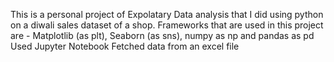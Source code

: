 This is a personal project of Expolatary Data analysis that I did using python on a diwali sales dataset of a shop. 
Frameworks that are used in this project are - Matplotlib (as plt), Seaborn (as sns), numpy as np and pandas as pd
Used Jupyter Notebook
Fetched data from an excel file
